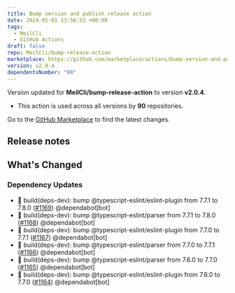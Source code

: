 ```yaml
---
title: Bump version and publish release action
date: 2024-05-01 13:56:53 +00:00
tags:
  - MeilCli
  - GitHub Actions
draft: false
repo: MeilCli/bump-release-action
marketplace: https://github.com/marketplace/actions/bump-version-and-publish-release-action
version: v2.0.4
dependentsNumber: "90"
---
```



Version updated for **MeilCli/bump-release-action** to version **v2.0.4**.
- This action is used across all versions by **90** repositories.

Go to the [GitHub Marketplace](https://github.com/marketplace/actions/bump-version-and-publish-release-action) to find the latest changes.

## Release notes

## What's Changed
### Dependency Updates
- :green_book: build(deps-dev): bump @typescript-eslint/eslint-plugin from 7.7.1 to 7.8.0 ([#1169](https://github.com/MeilCli/bump-release-action/pull/1169)) @dependabot[bot]
- :green_book: build(deps-dev): bump @typescript-eslint/parser from 7.7.1 to 7.8.0 ([#1168](https://github.com/MeilCli/bump-release-action/pull/1168)) @dependabot[bot]
- :green_book: build(deps-dev): bump @typescript-eslint/eslint-plugin from 7.7.0 to 7.7.1 ([#1167](https://github.com/MeilCli/bump-release-action/pull/1167)) @dependabot[bot]
- :green_book: build(deps-dev): bump @typescript-eslint/parser from 7.7.0 to 7.7.1 ([#1166](https://github.com/MeilCli/bump-release-action/pull/1166)) @dependabot[bot]
- :green_book: build(deps-dev): bump @typescript-eslint/parser from 7.6.0 to 7.7.0 ([#1165](https://github.com/MeilCli/bump-release-action/pull/1165)) @dependabot[bot]
- :green_book: build(deps-dev): bump @typescript-eslint/eslint-plugin from 7.6.0 to 7.7.0 ([#1164](https://github.com/MeilCli/bump-release-action/pull/1164)) @dependabot[bot]
